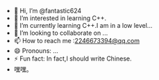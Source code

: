 - 👋 Hi, I’m @fantastic624
- 👀 I’m interested in learning C++.
- 🌱 I’m currently learning C++.I am in a low level...
- 💞️ I’m looking to collaborate on ...
- 📫 How to reach me :2246673394@qq.com
- 😄 Pronouns: ...
- ⚡ Fun fact: In fact,I should write Chinese.
- 嘿嘿。

<!---
fantastic624/fantastic624 is a ✨ special ✨ repository because its `README.md` (this file) appears on your GitHub profile.
You can click the Preview link to take a look at your changes.
--->
